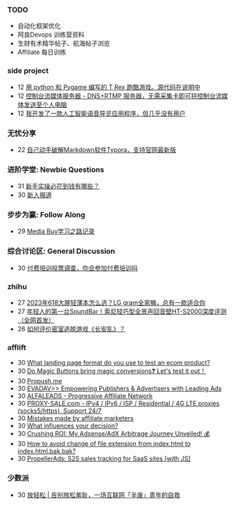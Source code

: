 ### TODO
-  自动化框架优化
-  阿良Devops 训练营资料
-  生财有术精华帖子、航海帖子浏览
-  Affiliate 每日训练

### side project
<!-- sideproject:START -->
-  12 [用 python 和 Pygame 编写的 T Rex 跑酷游戏。源代码在说明中](https://www.youtube.com/watch?v=pZySIXSelCA)
-  12 [控制台流媒体服务器 - DNS+RTMP 服务器，无需采集卡即可将控制台流媒体发送至个人电脑](https://github.com/Aioros/console-streaming-server)
-  12 [我开发了一款人工智能语音导览应用程序，但几乎没有用户](https://www.reddit.com/r/SideProject/comments/18gpp0e/ive_built_an_ai_audio_tour_app_but_have_almost_no/)<!-- sideproject:END -->


### 无忧分享
<!-- ruyo:START -->
-  22 [自己动手破解Markdown软件Typora，支持官网最新版](https://51.ruyo.net/18583.html)<!-- ruyo:END -->

### 进阶学堂: Newbie Questions
<!-- advertcn1:START -->
-  31 [新手实操必花到钱有哪些？](https://www.advertcn.com/thread-113510-1-1.html)
-  30 [新人报道](https://www.advertcn.com/thread-113502-1-1.html)<!-- advertcn1:END -->

### 步步为赢: Follow Along
<!-- advertcn2:START -->
-  29 [Media Buy学习之路记录](https://www.advertcn.com/thread-113493-1-1.html)<!-- advertcn2:END -->

### 综合讨论区: General Discussion
<!-- advertcn3:START -->
-  30 [付费培训投票调查，你会参加付费培训吗](https://www.advertcn.com/thread-113500-1-1.html)<!-- advertcn3:END -->


### zhihu
<!-- zhihu:START -->
-  27 [2023年618大屏轻薄本怎么选？LG gram全家桶，总有一款适合你](http://zhuanlan.zhihu.com/p/632641888?utm_campaign=rss&utm_medium=rss&utm_source=rss&utm_content=title)
-  27 [年轻人的第一台SoundBar！索尼轻巧型全景声回音壁HT-S2000深度评测（全网首发）](http://zhuanlan.zhihu.com/p/630990296?utm_campaign=rss&utm_medium=rss&utm_source=rss&utm_content=title)
-  26 [如何评价密室逃脱游戏《长安乱》？](http://www.zhihu.com/question/563950552/answer/3045961312?utm_campaign=rss&utm_medium=rss&utm_source=rss&utm_content=title)<!-- zhihu:END -->

### afflift
<!-- afflift:START -->
-  30 [What landing page format do you use to test an ecom product?](https://afflift.com/f/threads/what-landing-page-format-do-you-use-to-test-an-ecom-product.12385/)
-  30 [Do Magic Buttons bring magic conversions❓ Let&#39;s test it out！](https://afflift.com/f/threads/do-magic-buttons-bring-magic-conversions%E2%9D%93-lets-test-it-out%EF%BC%81.12261/)
-  30 [Propush.me](https://afflift.com/f/threads/propush-me.12367/)
-  30 [EVADAV&gt;&gt; Empowering Publishers &amp; Advertisers with Leading Ads](https://afflift.com/f/threads/evadav-empowering-publishers-advertisers-with-leading-ads.1501/)
-  30 [ALFALEADS - Progressive Affiliate Network](https://afflift.com/f/threads/alfaleads-progressive-affiliate-network.4461/)
-  30 [PROXY-SALE.com - IPv4 / IPv6 / ISP / Residential / 4G LTE proxies &lpar;socks5/https&rpar;. Support 24/7](https://afflift.com/f/threads/proxy-sale-com-ipv4-ipv6-isp-residential-4g-lte-proxies-socks5-https-support-24-7.12382/)
-  30 [Mistakes made by affiliate marketers](https://afflift.com/f/threads/mistakes-made-by-affiliate-marketers.5424/)
-  30 [What influences your decision?](https://afflift.com/f/threads/what-influences-your-decision.12384/)
-  30 [Crushing ROI: My Adsense/AdX Arbitrage Journey Unveiled! 💰](https://afflift.com/f/threads/crushing-roi-my-adsense-adx-arbitrage-journey-unveiled-%F0%9F%92%B0.12228/)
-  30 [How to avoid change of file extension from index.html to index.html.bak.bak?](https://afflift.com/f/threads/how-to-avoid-change-of-file-extension-from-index-html-to-index-html-bak-bak.12379/)
-  30 [PropellerAds: S2S sales tracking for SaaS sites [with JS]](https://afflift.com/f/threads/propellerads-s2s-sales-tracking-for-saas-sites-with-js.12381/)<!-- afflift:END -->

### 少数派
<!-- sspai:START -->
-  30 [放轻松 | 告别放松羞耻，一场互联网「半废」青年的自救](https://sspai.com/post/85288)<!-- sspai:END -->
